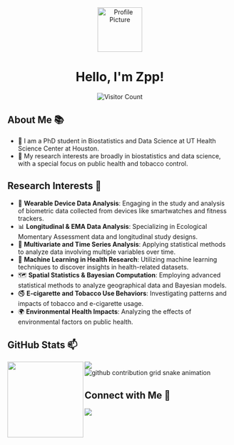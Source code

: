 <div align="center">
    <img src="puyangzhao.github.io/images/Weixin Image_20240827133404.jpg" width="100px" height="100px" alt="Profile Picture">
</div>

<h1 align="center">Hello, I'm Zpp!</h1>

<p align="center">
    <img src="https://profile-counter.glitch.me/{your_github_username}/count.svg" alt="Visitor Count">
</p>

## About Me 📚
- 🌱 I am a PhD student in Biostatistics and Data Science at UT Health Science Center at Houston.
- 💬 My research interests are broadly in biostatistics and data science, with a special focus on public health and tobacco control.

## Research Interests 🎯
- 🔬 **Wearable Device Data Analysis**: Engaging in the study and analysis of biometric data collected from devices like smartwatches and fitness trackers.
- 📊 **Longitudinal & EMA Data Analysis**: Specializing in Ecological Momentary Assessment data and longitudinal study designs.
- 🧮 **Multivariate and Time Series Analysis**: Applying statistical methods to analyze data involving multiple variables over time.
- 🤖 **Machine Learning in Health Research**: Utilizing machine learning techniques to discover insights in health-related datasets.
- 🗺️ **Spatial Statistics & Bayesian Computation**: Employing advanced statistical methods to analyze geographical data and Bayesian models.
- 🚭 **E-cigarette and Tobacco Use Behaviors**: Investigating patterns and impacts of tobacco and e-cigarette usage.
- 🌍 **Environmental Health Impacts**: Analyzing the effects of environmental factors on public health.

## GitHub Stats 📫
<div>
  <img height="170" align="left" src="https://github-readme-stats.vercel.app/api?username=puyangzhao&show_icons=true&theme=light" />
  <img src="https://github-readme-stats.vercel.app/api/top-langs/?username=puyangzhao&hide_langs_below=1&theme=default&line_height=27&layout=compact" />
</div>

<!-- Contribution Snake Graph -->
<picture>
  <source media="(prefers-color-scheme: dark)" srcset="https://raw.githubusercontent.com/puyangzhao/puyangzhao/output/github-contribution-grid-snake-dark.svg">
  <source media="(prefers-color-scheme: light)" srcset="https://raw.githubusercontent.com/puyangzhao/puyangzhao/output/github-contribution-grid-snake.svg">
  <img alt="github contribution grid snake animation" src="https://raw.githubusercontent.com/puyangzhao/puyangzhao/output/github-contribution-grid-snake.svg">
</picture>

## Connect with Me 🤝
<div>
    <!-- Replace `your_linkedin_profile` with your actual LinkedIn URL -->
    <a href="your_linkedin_profile"><img src="https://img.shields.io/badge/LinkedIn-0077B5?style=for-the-badge&logo=linkedin&logoColor=white"/></a>
    <!-- Add more social links if needed -->
</div>
